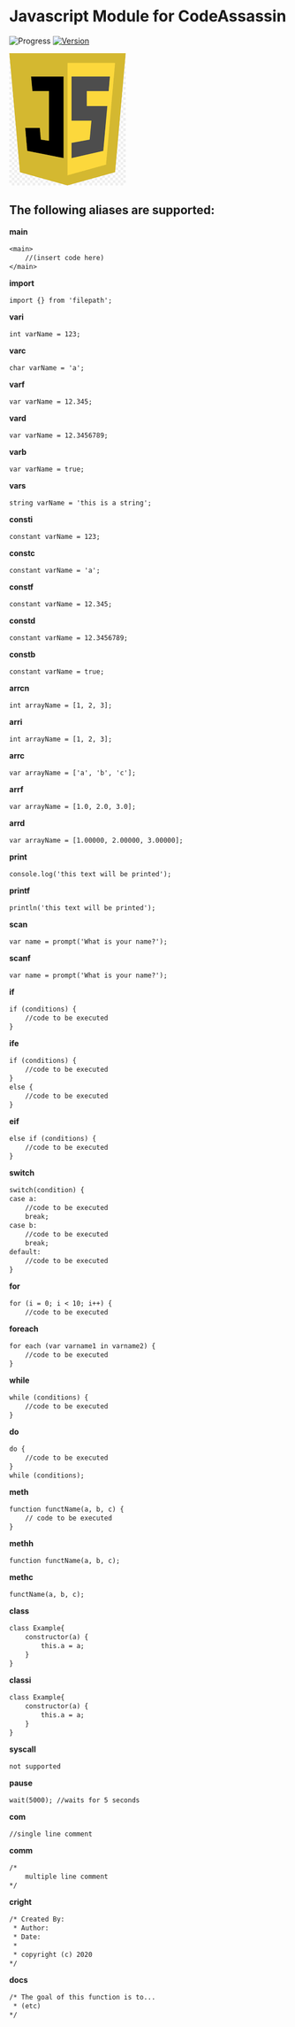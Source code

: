 # Javascript Module for CodeAssassin
![Progress](https://img.shields.io/badge/Module-inProgress-grey.svg)
[![Version](https://img.shields.io/badge/Version-v0.0.1-informational.svg)](https://github.com/Abesuden/Code-Assassin/commits/master/languageModules/Cobol/README.md)

![Javascript Logo](https://github.com/Abesuden/Code-Assassin/blob/master/img/languageLogos/Javascript_logo.png)

## The following aliases are supported:

**main**

```
<main>
	//(insert code here)
</main>
```

**import**

```
import {} from 'filepath';
```

**vari**

```
int varName = 123;
```

**varc**

```
char varName = 'a';
```

**varf**

```
var varName = 12.345;
```

**vard**

```
var varName = 12.3456789;
```

**varb**

```
var varName = true;
```

**vars**

```
string varName = 'this is a string';
```

**consti**

```
constant varName = 123;
```

**constc**

```
constant varName = 'a';
```

**constf**

```
constant varName = 12.345;
```

**constd**

```
constant varName = 12.3456789;
```

**constb**

```
constant varName = true;
```

**arrcn**

```
int arrayName = [1, 2, 3];
```

**arri**

```
int arrayName = [1, 2, 3];
```

**arrc**

```
var arrayName = ['a', 'b', 'c'];
```

**arrf**

```
var arrayName = [1.0, 2.0, 3.0];
```

**arrd**

```
var arrayName = [1.00000, 2.00000, 3.00000];
```

**print**

```
console.log('this text will be printed');
```

**printf**

```
println('this text will be printed');
```

**scan**

```
var name = prompt('What is your name?');
```

**scanf**

```
var name = prompt('What is your name?');
```

**if**

```
if (conditions) {
	//code to be executed
}
```

**ife**

```
if (conditions) {
	//code to be executed
}
else {
	//code to be executed
}
```

**eif**

```
else if (conditions) {
	//code to be executed
}
```

**switch**

```
switch(condition) {
case a:
	//code to be executed
	break;
case b:
	//code to be executed
	break;
default:
	//code to be executed
}
```

**for**

```
for (i = 0; i < 10; i++) {
	//code to be executed
```

**foreach**

```
for each (var varname1 in varname2) {
	//code to be executed
}
```

**while**

```
while (conditions) {
	//code to be executed
}
```

**do**

```
do {
	//code to be executed
}
while (conditions);
```

**meth**

```
function functName(a, b, c) {
	// code to be executed
}
```

**methh**

```
function functName(a, b, c);
```

**methc**

```
functName(a, b, c);
```

**class**

```
class Example{
	constructor(a) {
		this.a = a;
	}
}
```

**classi**

```
class Example{
	constructor(a) {
		this.a = a;
	}
}
```

**syscall**

```
not supported
```

**pause**

```
wait(5000); //waits for 5 seconds
```

**com**

```
//single line comment
```

**comm**

```
/*
	multiple line comment
*/
```

**cright**

```
/* Created By:
 * Author: 
 * Date: 
 *
 * copyright (c) 2020
*/
```

**docs**

```
/* The goal of this function is to...
 * (etc)
*/